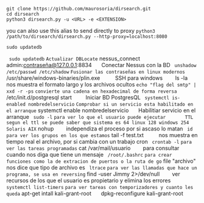 ```
git clone https://github.com/maurosoria/dirsearch.git
cd dirsearch
python3 dirsearch.py -u <URL> -e <EXTENSION>
```

you can also use this alias to send directly to proxy
`python3 /path/to/dirsearch/dirsearch.py --http-proxy=localhost:8080`




``` 
sudo updatedb
``` 
``` sudo updatedb``` 	``` Actualizar DBLocate
``` nessus_connect admin:contraseña@127.0.0.1:8834``` 	``` Conectar Nessus con la BD
``` unshadow /etc/passwd /etc/shadow``` 	``` Fusionar las contraseñas en linux modernos
``` /usr/share/windows-binaries/plin.exe``` 	``` SSH para windows
``` ``` 	``` 
``` ls -la``` 	``` nos muestra el formato largo y los archivos ocultos
``` echo "flag del smtp" | xxd -r -ps ``` 	``` convierte una cadena en hexadecimal de forma reversa 
``` /etc/init.d/postgresql start ``` 	``` Iniciar BD PostgresQL
``` systemctl is-enabled nombredelservicio``` 	``` Comprobar si un servicio esta habilitado en el arranque
``` systemctl enable nombredelservicio``` 	``` Habilitiar servicio en el arranque
``` sudo -l``` 	``` para ver lo que el usuario puede ejecutar
``` ``` 	``` 
``` TTL``` 	``` segun el ttl se puede saber que sistema es 64 linux 128 windows 254 Solaris AIX
``` nohup``` 	``` independiza el proceso por si ascaso lo matan
``` id``` 	``` para ver los grupos en los que estamos
``` tail -f test.txt``` 	``` nos muestra en tiempo real el archivo, por si cambia con un trabajo cron
``` crontab -l``` 	``` para ver las tareas programadas
``` cat /var/mail/usuario``` 	``` para consultar cuando nos diga que tiene un mensaje
``` /root/.bashrc``` 	``` para crear funciones como la de extracion de puertos o la ruta de go
``` file "archivo" ``` 	``` nos dice que tipo de archivo es
``` ltrace``` 	``` para ver las llamadas que hace un programa, se usa en reversing
``` find \-user Jimmy 2>/dev/null``` 	``` ver recursos de los que el usuario es propietario y elimina los errores
``` systemctl list-timers``` 	``` para ver tareas con temporizadores y cuanto les queda
``` apt-get intall kali-grant-root``` 	``` dpkg-reconfigure kali-grant-root
